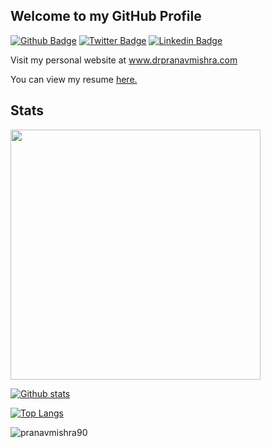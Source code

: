 ## Welcome to my GitHub Profile

[![Github Badge](https://img.shields.io/badge/-pranavmishra90-grey?style=flat&logo=github&logoColor=white&link=https://github.com/pranavmishra90/)](https://www.github.com/pranavmishra90/) [![Twitter Badge](https://img.shields.io/badge/-drpranavmishra-00acee?style=flat&logo=twitter&logoColor=white&link=https://twitter.com/drpranavmishra/)](https://www.twitter.com/drpranavmishra/) [![Linkedin Badge](https://img.shields.io/badge/-drpranavmishra-0072b1?style=flat&logo=Linkedin&logoColor=white&link=https://www.linkedin.com/in/drpranavmishra/)](https://www.linkedin.com/in/drpranavmishra/)  

Visit my personal website at www.drpranavmishra.com

<p align='left'> You can view my resume <a href='https://www.drpranavmishra.com/wp-content/uploads/cv/Pranav%20Mishra%20Curriculum%20Vitae.pdf' target=_blank><u>here</u>.</a></p>


## Stats
<img src="https://cr-ss-service.azurewebsites.net/api/ScreenShot?widget=summary&username=pranavmishra90&badges=3&branding=false&style=--header-bg-color:%23FFF;--name-font-size:%2020px;" width="400" />






[![Github stats](https://github-readme-stats.vercel.app/api?username=pranavmishra90&show_icons=true&include_all_commits=true)](https://github.com/pranavmishra90/github-readme-stats)

[![Top Langs](https://github-readme-stats.vercel.app/api/top-langs/?username=pranavmishra90&layout=compact)](https://github.com/pranavmishra90/github-readme-stats)
<p align=left> <img src=https://komarev.com/ghpvc/?username=pranavmishra90 alt=pranavmishra90 /> </p>
